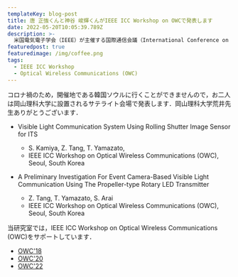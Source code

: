 ```yaml
---
templateKey: blog-post
title: 唐 正強くんと神谷 峻輝くんがIEEE ICC Workshop on OWCで発表します
date: 2022-05-20T10:05:39.789Z
description: >-
  米国電気電子学会（IEEE）が主催する国際通信会議（International Conference on Communication: ICC）は，世界通信会議（Global Communication Conference: Globecom）と並び，通信分野で最も権威のある国際会議です．
featuredpost: true
featuredimage: /img/coffee.png
tags:
  - IEEE ICC Workshop
  - Optical Wireless Communications (OWC)
---
```


コロナ禍のため，開催地である韓国ソウルに行くことができませんので，お二人は岡山理科大学に設置されるサテライト会場で発表します．岡山理科大学荒井先生ありがとうございます．

- Visible Light Communication System Using Rolling Shutter Image Sensor for ITS
  - S. Kamiya, Z. Tang, T. Yamazato,
  - IEEE ICC Workshop on Optical Wireless Communications (OWC), Seoul, South Korea

- A Preliminary Investigation For Event Camera-Based Visible Light Communication Using The Propeller-type Rotary LED Transmitter
  - Z. Tang, T. Yamazato, S. Arai
  - IEEE ICC Workshop on Optical Wireless Communications (OWC), Seoul, South Korea

当研究室では，IEEE ICC Workshop on Optical Wireless Communications (OWC)をサポートしています．

- [OWC'18](http://yamazato.nuee.nagoya-u.ac.jp/owc2018/)
- [OWC'20](http://yamazato.nuee.nagoya-u.ac.jp/owc2020)
- [OWC'22](http://yamazato.nuee.nagoya-u.ac.jp/owc2022)
